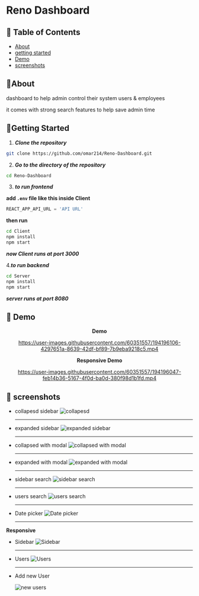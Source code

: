 # Reno Dashboard

## 📝 Table of Contents

- [About](#about)
- [getting started](#start)
- [Demo](#demo)
- [screenshots](#screenshots)

## 🚩About<a name = "about"></a>

dashboard to help admin control their system users & employees

it comes with strong search features to help save admin time

## 🏁Getting Started <a name = "start"></a>

1. **_Clone the repository_**

```bash
git clone https://github.com/omar214/Reno-Dashboard.git
```

2. **_Go to the directory of the repository_**

```bash
cd Reno-Dashboard
```

3. **_to run frontend_**

**add `.env` file like this inside Client**

```py
REACT_APP_API_URL = 'API URL'

```

**then run**

```bash
cd Client
npm install
npm start
```

**_now Client runs at port 3000_**

4.**_to run backend_**

```bash
cd Server
npm install
npm start
```

**_server runs at port 8080_**

## 🎥 Demo<a name = "demo"></a>

<div name = "demo" align="center" width=1189>

**Demo**


https://user-images.githubusercontent.com/60351557/194196106-4297651a-8639-42df-bf89-7b9eba9218c5.mp4



**Responsive Demo**




https://user-images.githubusercontent.com/60351557/194196047-feb14b36-5167-4f0d-ba0d-380f98d1b1fd.mp4





</div>

## 🎥 screenshots<a name = "screenshots"></a>

- collapesd sidebar
  ![collapesd](./screenshots/1.png)

  <hr />

- expanded sidebar
  ![expanded sidebar](./screenshots/2.png)

  <hr />

- collapsed with modal
  ![collapsed with modal](./screenshots/3.png)

  <hr />

- expanded with modal
  ![expanded with modal](./screenshots/4.png)

  <hr />

- sidebar search
  ![sidebar search](./screenshots/5.png)

  <hr />

- users search
  ![users search](./screenshots/6.png)

  <hr />

- Date picker
  ![Date picker](./screenshots/7.png)

  <hr />

**Responsive**

- Sidebar
  ![Sidebar](./screenshots/responsive/1.png)

  <hr />

- Users
  ![Users](./screenshots/responsive/2.png)

  <hr />

- Add new User

  ![new users](./screenshots/responsive/4.png)
